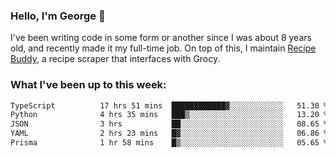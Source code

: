 ### Hello, I'm George 👋

I've been writing code in some form or another since I was about 8 years old, and recently made it my full-time job. On top of this, I maintain [Recipe Buddy](https://github.com/georgegebbett/recipe-buddy), a recipe scraper that interfaces with Grocy.  

<!--
**georgegebbett/georgegebbett** is a ✨ _special_ ✨ repository because its `README.md` (this file) appears on your GitHub profile.

Here are some ideas to get you started:

- 🔭 I’m currently working on ...
- 🌱 I’m currently learning ...
- 👯 I’m looking to collaborate on ...
- 🤔 I’m looking for help with ...
- 💬 Ask me about ...
- 📫 How to reach me: ...
- 😄 Pronouns: ...
- ⚡ Fun fact: ...
-->

### What I've been up to this week:
<!--START_SECTION:waka-->

```txt
TypeScript          17 hrs 51 mins  ████████████▓░░░░░░░░░░░░   51.30 %
Python              4 hrs 35 mins   ███▒░░░░░░░░░░░░░░░░░░░░░   13.20 %
JSON                3 hrs           ██░░░░░░░░░░░░░░░░░░░░░░░   08.65 %
YAML                2 hrs 23 mins   █▓░░░░░░░░░░░░░░░░░░░░░░░   06.86 %
Prisma              1 hr 58 mins    █▒░░░░░░░░░░░░░░░░░░░░░░░   05.65 %
```

<!--END_SECTION:waka-->
